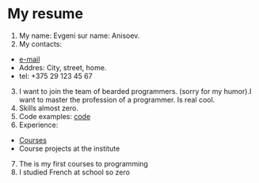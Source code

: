 # My resume #

1. My name: Evgeni sur name: Anisoev.
2. My contacts:
  * [e-mail](trash_jack@mail.ru)
  * Addres: City, street, home.
  * tel: +375 29 123 45 67
3. I want to join the team of bearded programmers. (sorry for my humor).I want to master the profession of a programmer. Is real cool.
4. Skills almost zero.
5. Code examples: [code](https://github.com/nupaT/warmup)
6. Experience: 
 + [Courses](https://www.codecademy.com/users/nupaT/achievements)
 + Course projects at the institute
7. The is my first courses to programming
8. I studied French at school so zero
